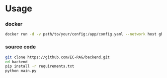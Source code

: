 # Usage

### docker

```bash
docker run -d -v path/to/your/config:/app/config.yaml --network host ghcr.io/ec-rag/ec-rag:latest
```

### source code

```bash
git clone https://github.com/EC-RAG/backend.git
cd backend
pip install -r requirements.txt
python main.py
```
